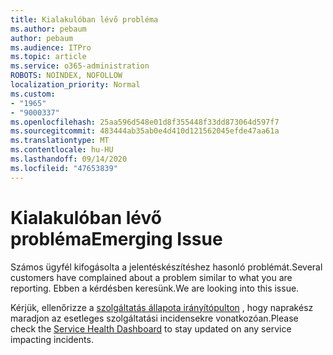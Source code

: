 ```yaml
---
title: Kialakulóban lévő probléma
ms.author: pebaum
author: pebaum
ms.audience: ITPro
ms.topic: article
ms.service: o365-administration
ROBOTS: NOINDEX, NOFOLLOW
localization_priority: Normal
ms.custom:
- "1965"
- "9000337"
ms.openlocfilehash: 25aa596d548e01d8f355448f33dd873064d597f7
ms.sourcegitcommit: 483444ab35ab0e4d410d121562045efde47aa61a
ms.translationtype: MT
ms.contentlocale: hu-HU
ms.lasthandoff: 09/14/2020
ms.locfileid: "47653839"
---
```

# <a name="emerging-issue"></a><span data-ttu-id="8546d-102">Kialakulóban lévő probléma</span><span class="sxs-lookup"><span data-stu-id="8546d-102">Emerging Issue</span></span>

<span data-ttu-id="8546d-103">Számos ügyfél kifogásolta a jelentéskészítéshez hasonló problémát.</span><span class="sxs-lookup"><span data-stu-id="8546d-103">Several customers have complained about a problem similar to what you are reporting.</span></span> <span data-ttu-id="8546d-104">Ebben a kérdésben keresünk.</span><span class="sxs-lookup"><span data-stu-id="8546d-104">We are looking into this issue.</span></span>

<span data-ttu-id="8546d-105">Kérjük, ellenőrizze a [szolgáltatás állapota irányítópulton](https://admin.microsoft.com/adminportal/home#/servicehealth) , hogy naprakész maradjon az esetleges szolgáltatási incidensekre vonatkozóan.</span><span class="sxs-lookup"><span data-stu-id="8546d-105">Please check the [Service Health Dashboard](https://admin.microsoft.com/adminportal/home#/servicehealth) to stay updated on any service impacting incidents.</span></span>